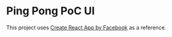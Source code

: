 # Ping Pong PoC UI

This project uses [Create React App by Facebook](https://github.com/facebook/create-react-app) as a reference.
